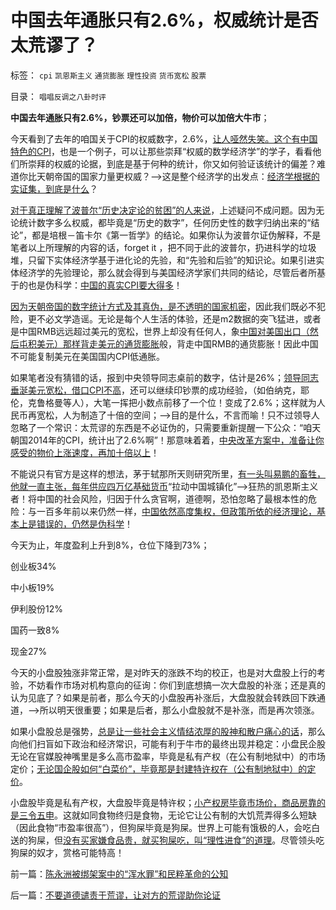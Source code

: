 # 中国去年通胀只有2.6%，权威统计是否太荒谬了？

标签： `cpi` `凯恩斯主义` `通货膨胀` `理性投资` `货币宽松` `股票` 

目录： `唱唱反调之八卦时评`

**中国去年通胀只有2.6%，钞票还可以加倍，物价可以加倍大牛市**；

今天看到了去年的咱国关于CPI的权威数字，2.6%，[让人哑然失笑。这个有中国特色的CPI](../../../2010/1/3/千万倍的荒谬能造就真理吗.md)，也是一个例子，可以让那些崇拜“权威的数学经济学”的学子，看看他们所崇拜的权威的论据，到底是基于何种的统计，你又如何验证该统计的偏差？难道你比天朝帝国的国家力量更权威？——>这是整个经济学的出发点：[经济学根据的实证集，到底是什么](../../../2009/12/14/经济学科学的实证集是什么？.md)？

[对于真正理解了波普尔“历史决定论的贫困”的人来说](../../../2011/2/14/德国历史学派和《历史决定论的贫困》.md)，上述疑问不成问题。因为无论统计数字多么权威，都毕竟是“历史的数字”，任何历史性的数字归纳出来的“结论”，都是培根－笛卡尔《第一哲学》的结论。如果你认为波普尔证伪解释，不是笔者以上所理解的内容的话，forget
it
，把不同于此的波普尔，扔进科学的垃圾堆，只留下实体经济学基于进化论的先验，和“先验和后验”的知识论。如果引进实体经济学的先验理论，那么就会得到与美国经济学家们共同的结论，尽管后者所基于的也是伪科学：[中国的真实CPI要大得多](../../../2010/3/13/中国特色的货币主义到了尽头.md)！

[因为天朝帝国的数字统计方式及其真伪，是不透明的国家机密](../../../2009/9/9/交易成本理论看最优化途径.md)，因此我们既必不犯险，更不必文学造谣。无论是每个人生活的体验，还是m2数据的突飞猛进，或者是中国RMB远远超过美元的宽松，世界上却没有任何人，象[中国对美国出口（然后屯积美元）那样背走美元的通货膨胀](../../../2007/11/26/中国以超出历史所有战争损失的代价背走了世界通胀.md)般，背走中国RMB的通货膨胀！因此中国不可能复制美元在美国国内CPI低通胀。

如果笔者没有猜错的话，报到中央领导同志桌前的数字，估计是26%；[领导同志垂涎美元宽松，借口CPI不高](../../../2014/1/18/凯恩斯主义的庄托，如清议，钮文新，但斌等股神；.md)，还可以继续印钞票的成功经验，（如伯纳克，耶伦，克鲁格曼等人），大笔一挥把小数点前移了一个位！变成了2.6%；这样就为人民币再宽松，人为制造了十倍的空间；——>目的是什么，不言而喻！只不过领导人忽略了一个常识：太荒谬的东西是不必证伪的，只需要重新提醒一下公众：“咱天朝国2014年的CPI，统计出了2.6%啊”！那意味着着，[中央改革方案中，准备让你感受的物价上涨速度，再加十倍以上](../../../2011/12/24/凯恩斯主义经济增长，减少失业，GDP和物价上涨的数学玄妙.md)！

不能说只有官方是这样的想法，茅于轼那所天则研究所里，[有一头叫易鹏的畜牲，他就一直主张，每年供应四万亿基础货币](http://blog.sina.com.cn/s/blog_5e1adb710102egcs.html)“拉动中国城镇化”——>狂热的凯恩斯主义者！将中国的社会风险，归因于什么贪官啊，道德啊，恐怕忽略了最根本性的危险：与一百多年前以来仍然一样，[中国依然高度集权，但政策所依的经济理论，基本上是错误的，仍然是伪科学](../../../2009/5/9/马列原始理论的错误为什么150年不得纠正？.md)！

今天为止，年度盈利上升到8%，仓位下降到73%；

创业板34%

中小板19%

伊利股份12%

国药一致8%

现金27%

今天的小盘股独涨非常正常，是对昨天的涨跌不均的校正，也是对大盘股上行的考验，不妨看作市场对机构意向的征询：你们到底想搞一次大盘股的补涨；还是真的认为见底了？如果是前者，那么今天的小盘股再补涨后，大盘股就会转跌回下跌通道，——>所以明天很重要；如果是后者，那么小盘股就不是补涨，而是再次领涨。

如果小盘股总是强势，[总是让一些社会主义情结浓厚的股神和散户痛心的话](../../../2014/1/21/愚民呐喊“市场经济乱象啊！中央为什么还不管？”.md)，那么向他们扫盲如下政治和经济常识，可能有利于牛市的最终出现并稳定：小盘民企股无论在官媒股神嘴里是多么高市盈率，毕竟是私有产权（在公有制地狱中）的市场定价；[无论国企股如何“白菜价”，毕竟那是封建特许权在（公有制地狱中）的定价](../../../2013/12/25/从中世纪的特许权,理解小盘民企的牛市，预知国企蓝筹最终必定归零.md)。

小盘股毕竟是私有产权，大盘股毕竟是特许权；[小产权房毕竟市场价，商品房靠的是三令五申](../../../2014/1/8/小产权房是私有产权，已经终结了高房价所有合法理由.md)。这就如同食物终归是食物，无论它让公有制的大饥荒弄得多么短缺（因此食物“市盈率很高”），但狗屎毕竟是狗屎。世界上可能有饿极的人，会吃白送的狗屎，但[没有买家嫌食品贵，就买狗屎吃，叫“理性进食”的道理](../../../2008/9/20/理性投资无关大小盘.md)。尽管领头吃狗屎的奴才，赏格可能特高！

前一篇：[陈永洲被绑架案中的“浑水罪”和民粹革命的公知](../../../2014/1/23/陈永洲被绑架案中的“浑水罪”和民粹革命的公知.md)

后一篇：[不要道德谴责于荒谬，让对方的荒谬助你论证](../../../2014/1/24/不要道德谴责于荒谬，让对方的荒谬助你论证.md)